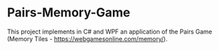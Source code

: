 # Pairs-Memory-Game
This project implements in C# and WPF an application of the Pairs Game (Memory Tiles - https://webgamesonline.com/memory/).
